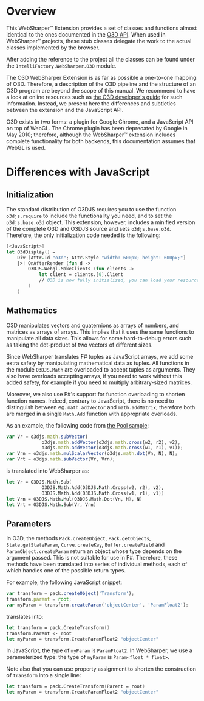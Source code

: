 # Overview

This WebSharper™ Extension provides a set of classes and functions almost
identical to the ones documented in the [O3D API][o3d-api]. When used
in WebSharper™ projects, these stub classes delegate the work to the
actual classes implemented by the browser.

After adding the reference to the project all the classes can be found
under the `IntelliFactory.WebSharper.O3D` module.

The O3D WebSharper Extension is as far as possible a one-to-one
mapping of O3D. Therefore, a description of the O3D pipeline and
the structure of an O3D program are beyond the scope of this manual.
We recommend to have a look at online resources such as
[the O3D developer's guide][o3d-devguide] for such information. Instead, we
present here the differences and subtleties between the extension
and the JavaScript API.

O3D exists in two forms: a plugin for Google Chrome, and a JavaScript API
on top of WebGL. The Chrome plugin has been deprecated by Google in May 2010;
therefore, although the WebSharper™ extension includes complete functionality
for both backends, this documentation assumes that WebGL is used.

# Differences with JavaScript

## Initialization

The standard distribution of O3DJS requires you to use the function
`o3djs.require` to include the functionality you need, and to set
the `o3djs.base.o3d` object. This extension, however, includes a
minified version of the complete O3D and O3DJS source and sets
`o3djs.base.o3d`. Therefore, the only initialization code needed
is the following:

```fsharp
[<JavaScript>]
let O3dDisplay() =
    Div [Attr.Id "o3d"; Attr.Style "width: 600px; height: 600px;"]
    |>! OnAfterRender (fun d ->
        O3DJS.Webgl.MakeClients (fun clients ->
            let client = clients.[0].Client
            // O3D is now fully initialized, you can load your resources
        )
    )
```

## Mathematics

O3D manipulates vectors and quaternions as arrays of numbers, and
matrices as arrays of arrays. This implies that it uses the same
functions to manipulate all data sizes. This allows for some
hard-to-debug errors such as taking the dot-product of two vectors of
different sizes.

Since WebSharper translates F# tuples as JavaScript arrays, we add
some extra safety by manipulating mathematical data as tuples. All
functions in the module `O3DJS.Math` are overloaded to accept tuples
as arguments. They also have overloads accepting arrays, if you need
to work without this added safety, for example if you need to multiply
arbitrary-sized matrices.

Moreover, we also use F#'s support for function overloading to shorten
function names. Indeed, contrary to JavaScript, there is no need to
distinguish between eg. `math.addVector` and `math.addMatrix`;
therefore both are merged in a single `Math.Add` function with
appropriate overloads.

As an example, the following code from [the Pool sample][o3d-pool]:

```javascript
var Vr = o3djs.math.subVector(
             o3djs.math.addVector(o3djs.math.cross(w2, r2), v2),
             o3djs.math.addVector(o3djs.math.cross(w1, r1), v1));
var Vrn = o3djs.math.mulScalarVector(o3djs.math.dot(Vn, N), N);
var Vrt = o3djs.math.subVector(Vr, Vrn);
```

is translated into WebSharper as:

```fsharp
let Vr = O3DJS.Math.Sub(
             O3DJS.Math.Add(O3DJS.Math.Cross(w2, r2), v2),
             O3DJS.Math.Add(O3DJS.Math.Cross(w1, r1), v1))
let Vrn = O3DJS.Math.Mul(O3DJS.Math.Dot(Vn, N), N)
let Vrt = O3DJS.Math.Sub(Vr, Vrn)
```

## Parameters

In O3D, the methods `Pack.createObject`, `Pack.getObjects`,
`State.getStateParam`, `Curve.createKey`, `Buffer.createField` and
`ParamObject.createParam` return an object whose type depends on the
argument passed. This is not suitable for use in F#. Therefore, these
methods have been translated into series of individual methods, each
of which handles one of the possible return types.

For example, the following JavaScript snippet:

```javascript
var transform = pack.createObject('Transform');
transform.parent = root;
var myParam = transform.createParam('objectCenter', 'ParamFloat2');
```

translates into:

```fsharp
let transform = pack.CreateTransform()
transform.Parent <- root
let myParam = transform.CreateParamFloat2 "objectCenter"
```

In JavaScript, the type of `myParam` is `ParamFloat2`. In WebSharper, we
use a parameterized type: the type of `myParam` is `Param<float * float>`.

Note also that you can use property assignment to shorten the construction
of `transform` into a single line:

```fsharp
let transform = pack.CreateTransform(Parent = root)
let myParam = transform.CreateParamFloat2 "objectCenter"
```

[o3d-pool]: http://code.google.com/p/o3d/source/browse/trunk/samples_webgl/o3d-webgl-samples/pool.html
[o3d-api]: http://code.google.com/apis/o3d/docs/api_reference.html
[o3d-devguide]: http://code.google.com/apis/o3d/docs/devguideintro.html
